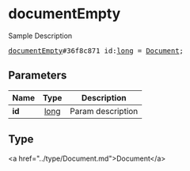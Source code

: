 # documentEmpty

Sample Description

<pre>
<a href="../constructor/documentEmpty.md">documentEmpty</a>#36f8c871 id:<a href="../type/long.md">long</a> = <a href="../type/Document.md">Document</a>;
</pre>

## Parameters

| Name | Type | Description |
|------|:----:|-------------|
| **id** | <a href="../type/long.md">long</a> | Param description |

## Type

&lt;a href=&#34;../type/Document.md&#34;&gt;Document&lt;/a&gt;
